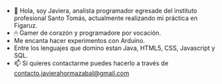 - 👋 Hola, soy Javiera, analista programador egresade del instituto profesional Santo Tomás, actualmente realizando mi práctica en Figaruz. 
- 🖱 Gamer de corazón y programadore por vocación.
- Me encanta hacer experimentos con Arduino.
- Entre los lenguajes que domino estan Java, HTML5, CSS, Javascript y SQL.
- 📫 Si quieres contactarme puedes hacerlo a través de contacto.javierahormazabal@gmail.com


